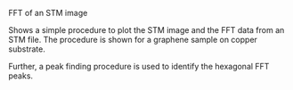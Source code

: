 FFT of an STM image

Shows a simple procedure to plot the STM image and the FFT data from an STM file.
The procedure is shown for a graphene sample on copper substrate.

Further, a peak finding procedure is used to identify the hexagonal FFT peaks.

